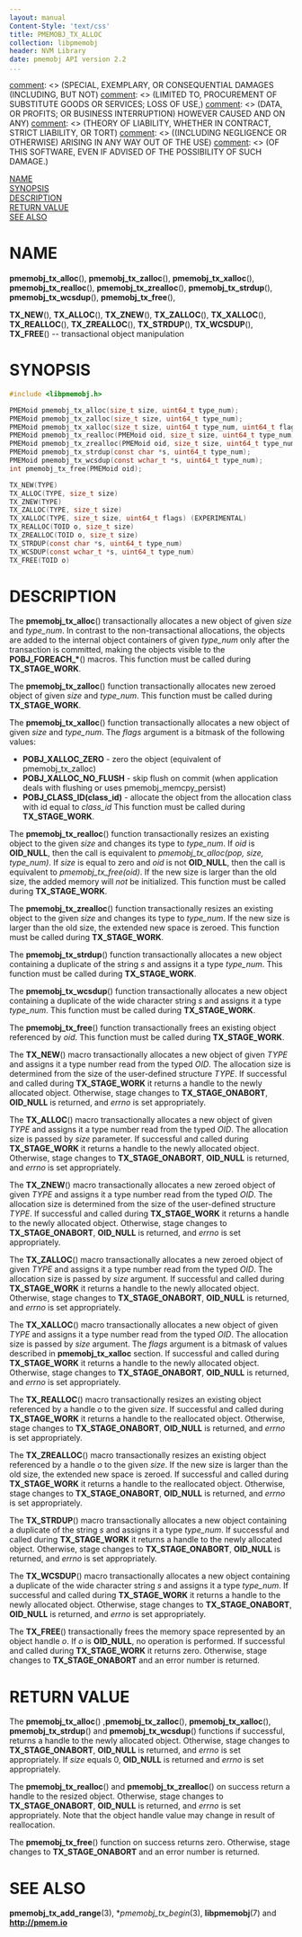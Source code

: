 ```yaml
---
layout: manual
Content-Style: 'text/css'
title: PMEMOBJ_TX_ALLOC
collection: libpmemobj
header: NVM Library
date: pmemobj API version 2.2
...
```


[comment]: <> (Copyright 2017, Intel Corporation)

[comment]: <> (Redistribution and use in source and binary forms, with or without)
[comment]: <> (modification, are permitted provided that the following conditions)
[comment]: <> (are met:)
[comment]: <> (    * Redistributions of source code must retain the above copyright)
[comment]: <> (      notice, this list of conditions and the following disclaimer.)
[comment]: <> (    * Redistributions in binary form must reproduce the above copyright)
[comment]: <> (      notice, this list of conditions and the following disclaimer in)
[comment]: <> (      the documentation and/or other materials provided with the)
[comment]: <> (      distribution.)
[comment]: <> (    * Neither the name of the copyright holder nor the names of its)
[comment]: <> (      contributors may be used to endorse or promote products derived)
[comment]: <> (      from this software without specific prior written permission.)

[comment]: <> (THIS SOFTWARE IS PROVIDED BY THE COPYRIGHT HOLDERS AND CONTRIBUTORS)
[comment]: <> ("AS IS" AND ANY EXPRESS OR IMPLIED WARRANTIES, INCLUDING, BUT NOT)
[comment]: <> (LIMITED TO, THE IMPLIED WARRANTIES OF MERCHANTABILITY AND FITNESS FOR)
[comment]: <> (A PARTICULAR PURPOSE ARE DISCLAIMED. IN NO EVENT SHALL THE COPYRIGHT)
[comment]: <> (OWNER OR CONTRIBUTORS BE LIABLE FOR ANY DIRECT, INDIRECT, INCIDENTAL,)
[comment]: <> (SPECIAL, EXEMPLARY, OR CONSEQUENTIAL DAMAGES (INCLUDING, BUT NOT)
[comment]: <> (LIMITED TO, PROCUREMENT OF SUBSTITUTE GOODS OR SERVICES; LOSS OF USE,)
[comment]: <> (DATA, OR PROFITS; OR BUSINESS INTERRUPTION) HOWEVER CAUSED AND ON ANY)
[comment]: <> (THEORY OF LIABILITY, WHETHER IN CONTRACT, STRICT LIABILITY, OR TORT)
[comment]: <> ((INCLUDING NEGLIGENCE OR OTHERWISE) ARISING IN ANY WAY OUT OF THE USE)
[comment]: <> (OF THIS SOFTWARE, EVEN IF ADVISED OF THE POSSIBILITY OF SUCH DAMAGE.)

[comment]: <> (pmemobj_tx_alloc.3 -- man page for transactional object manipulation)

[NAME](#name)<br />
[SYNOPSIS](#synopsis)<br />
[DESCRIPTION](#description)<br />
[RETURN VALUE](#return-value)<br />
[SEE ALSO](#see-also)<br />


# NAME #

**pmemobj_tx_alloc**(), **pmemobj_tx_zalloc**(),
**pmemobj_tx_xalloc**(), **pmemobj_tx_realloc**(),
**pmemobj_tx_zrealloc**(), **pmemobj_tx_strdup**(),
**pmemobj_tx_wcsdup**(), **pmemobj_tx_free**(),

**TX_NEW**(), **TX_ALLOC**(),
**TX_ZNEW**(), **TX_ZALLOC**(),
**TX_XALLOC**(), **TX_REALLOC**(),
**TX_ZREALLOC**(), **TX_STRDUP**(),
**TX_WCSDUP**(), **TX_FREE**()
-- transactional object manipulation


# SYNOPSIS #

```c
#include <libpmemobj.h>

PMEMoid pmemobj_tx_alloc(size_t size, uint64_t type_num);
PMEMoid pmemobj_tx_zalloc(size_t size, uint64_t type_num);
PMEMoid pmemobj_tx_xalloc(size_t size, uint64_t type_num, uint64_t flags); (EXPERIMENTAL)
PMEMoid pmemobj_tx_realloc(PMEMoid oid, size_t size, uint64_t type_num);
PMEMoid pmemobj_tx_zrealloc(PMEMoid oid, size_t size, uint64_t type_num);
PMEMoid pmemobj_tx_strdup(const char *s, uint64_t type_num);
PMEMoid pmemobj_tx_wcsdup(const wchar_t *s, uint64_t type_num);
int pmemobj_tx_free(PMEMoid oid);

TX_NEW(TYPE)
TX_ALLOC(TYPE, size_t size)
TX_ZNEW(TYPE)
TX_ZALLOC(TYPE, size_t size)
TX_XALLOC(TYPE, size_t size, uint64_t flags) (EXPERIMENTAL)
TX_REALLOC(TOID o, size_t size)
TX_ZREALLOC(TOID o, size_t size)
TX_STRDUP(const char *s, uint64_t type_num)
TX_WCSDUP(const wchar_t *s, uint64_t type_num)
TX_FREE(TOID o)
```


# DESCRIPTION #

The **pmemobj_tx_alloc**() transactionally allocates a new object of given *size* and
*type_num*. In contrast to the non-transactional allocations, the objects are added to
the internal object containers of given *type_num* only after the transaction is committed,
making the objects visible to the **POBJ_FOREACH_\***() macros. This function must be called
during **TX_STAGE_WORK**.

The **pmemobj_tx_zalloc**() function transactionally allocates new zeroed object of given
*size* and *type_num*. This function must be called during **TX_STAGE_WORK**.

The **pmemobj_tx_xalloc**() function transactionally allocates a new object of given *size*
and *type_num*. The *flags* argument is a bitmask of the following values:

+ **POBJ_XALLOC_ZERO** - zero the object (equivalent of pmemobj_tx_zalloc)
+ **POBJ_XALLOC_NO_FLUSH** - skip flush on commit
(when application deals with flushing or uses pmemobj_memcpy_persist)
+ **POBJ_CLASS_ID(class_id)** - allocate the object from the allocation
class with id equal to *class_id*
This function must be called during **TX_STAGE_WORK**.

The **pmemobj_tx_realloc**() function transactionally resizes an existing object
to the given *size* and changes its type to *type_num*. If *oid* is **OID_NULL**,
then the call is equivalent to *pmemobj_tx_alloc(pop, size, type_num)*. If *size*
is equal to zero and *oid* is not **OID_NULL**, then the call is equivalent to
*pmemobj_tx_free(oid)*. If the new size is larger than the old size, the added memory
will *not* be initialized. This function must be called during **TX_STAGE_WORK**.

The **pmemobj_tx_zrealloc**() function transactionally resizes an existing object to
the given *size* and changes its type to *type_num*. If the new size is larger than
the old size, the extended new space is zeroed. This function must be called during
**TX_STAGE_WORK**.

The **pmemobj_tx_strdup**() function transactionally allocates a new object
containing a duplicate of the string *s* and assigns it a type *type_num*.
This function must be called during **TX_STAGE_WORK**.

The **pmemobj_tx_wcsdup**() function transactionally allocates a new object
containing a duplicate of the wide character string *s* and assigns it a type *type_num*.
This function must be called during **TX_STAGE_WORK**.

The **pmemobj_tx_free**() function transactionally frees an existing object
referenced by *oid*. This function must be called during **TX_STAGE_WORK**.

The **TX_NEW**() macro transactionally allocates a new object of given *TYPE*
and assigns it a type number read from the typed *OID*. The allocation size is
determined from the size of the user-defined structure *TYPE*. If successful and
called during **TX_STAGE_WORK** it returns a handle to the newly allocated
object. Otherwise, stage changes to **TX_STAGE_ONABORT**, **OID_NULL** is returned,
and *errno* is set appropriately.

The **TX_ALLOC**() macro transactionally allocates a new object of given *TYPE*
and assigns it a type number read from the typed *OID*. The allocation size is
passed by *size* parameter. If successful and called during **TX_STAGE_WORK**
it returns a handle to the newly allocated object. Otherwise, stage changes to
**TX_STAGE_ONABORT**, **OID_NULL** is returned, and *errno* is set appropriately.

The **TX_ZNEW**() macro transactionally allocates a new zeroed object of given
*TYPE* and assigns it a type number read from the typed *OID*. The allocation
size is determined from the size of the user-defined structure *TYPE*. If
successful and called during **TX_STAGE_WORK** it returns a handle to the newly
allocated object. Otherwise, stage changes to **TX_STAGE_ONABORT**, **OID_NULL**
is returned, and *errno* is set appropriately.

The **TX_ZALLOC**() macro transactionally allocates a new zeroed object of given
*TYPE* and assigns it a type number read from the typed *OID*. The allocation
size is passed by *size* argument. If successful and called during **TX_STAGE_WORK**
it returns a handle to the newly allocated object. Otherwise, stage changes
to **TX_STAGE_ONABORT**, **OID_NULL** is returned, and *errno* is set appropriately.

The **TX_XALLOC**() macro transactionally allocates a new object of given *TYPE*
and assigns it a type number read from the typed *OID*. The allocation size is
passed by *size* argument. The *flags* argument is a bitmask of values described
in **pmemobj_tx_xalloc** section. If successful and called during **TX_STAGE_WORK**
it returns a handle to the newly allocated object. Otherwise, stage changes to
**TX_STAGE_ONABORT**, **OID_NULL** is returned, and *errno* is set appropriately.

The **TX_REALLOC**() macro transactionally resizes an existing object referenced by
a handle *o* to the given *size*. If successful and called during **TX_STAGE_WORK**
it returns a handle to the reallocated object. Otherwise, stage changes to
**TX_STAGE_ONABORT**, **OID_NULL** is returned, and *errno* is set appropriately.

The **TX_ZREALLOC**() macro transactionally resizes an existing object referenced by
a handle *o* to the given *size*. If the new size is larger than the old size,
the extended new space is zeroed. If successful and called during **TX_STAGE_WORK**
it returns a handle to the reallocated object. Otherwise, stage changes
to **TX_STAGE_ONABORT**, **OID_NULL** is returned, and *errno* is set appropriately.

The **TX_STRDUP**() macro transactionally allocates a new object containing a duplicate
of the string *s* and assigns it a type *type_num*. If successful and called during
**TX_STAGE_WORK** it returns a handle to the newly allocated object. Otherwise, stage
changes to **TX_STAGE_ONABORT**, **OID_NULL** is returned, and *errno* is set appropriately.

The **TX_WCSDUP**() macro transactionally allocates a new object containing a duplicate
of the wide character string *s* and assigns it a type *type_num*. If successful and
called during **TX_STAGE_WORK** it returns a handle to the newly allocated object.
Otherwise, stage changes to **TX_STAGE_ONABORT**, **OID_NULL** is returned, and
*errno* is set appropriately.

The **TX_FREE**() transactionally frees the memory space represented by an object handle *o*.
If *o* is **OID_NULL**, no operation is performed. If successful and called during
**TX_STAGE_WORK** it returns zero. Otherwise, stage changes to **TX_STAGE_ONABORT**
and an error number is returned.


# RETURN VALUE #

The **pmemobj_tx_alloc**() ,**pmemobj_tx_zalloc**(), **pmemobj_tx_xalloc**(),
**pmemobj_tx_strdup**() and **pmemobj_tx_wcsdup**() functions if successful,
returns a handle to the newly allocated object. Otherwise, stage changes to
**TX_STAGE_ONABORT**, **OID_NULL** is returned, and *errno* is set appropriately.
If *size* equals 0, **OID_NULL** is returned and *errno* is set appropriately.

The **pmemobj_tx_realloc**() and **pmemobj_tx_zrealloc**() on success return
a handle to the resized object. Otherwise, stage changes to **TX_STAGE_ONABORT**,
**OID_NULL** is returned, and *errno* is set appropriately. Note that the object
handle value may change in result of reallocation.

The **pmemobj_tx_free**() function on success returns zero. Otherwise, stage
changes to **TX_STAGE_ONABORT** and an error number is returned.


# SEE ALSO #

**pmemobj_tx_add_range**(3), **pmemobj_tx_begin*(3),
**libpmemobj**(7) and **<http://pmem.io>**
